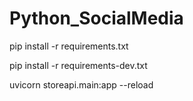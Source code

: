 # Python_SocialMedia

pip install -r requirements.txt

pip install -r requirements-dev.txt

uvicorn storeapi.main:app --reload